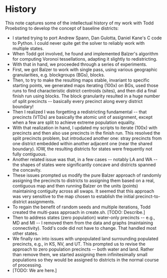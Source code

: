 # History

This note captures some of the intellectual history of my work with Todd Proebsting to develop the concept of baseline districts:

- I started trying to port Andrew Spann, Dan Gulotta, Daniel Kane's C code to Python. I could never quite get the solver to reliably work with multiple states.
- When Todd got involved, he found and implemented Balzer's algorithm for computing Voronoi tessellations, adapting it slightly to redistricting.
- With that in hand, we proceeded through a series of experiments.
- First, we got Balzer to work with single pass, using various geographic granularities, e.g. blockgroups (BGs), blocks.
- Then, to try to make the resulting maps stable, invariant to specific starting points, we generated maps iterating (100x) on BGs, used those runs to find characteristic district centroids (sites), and then did a final finish run using blocks. The block granularity resulted in a huge number of split precincts -- basically every precinct along every district boundary!
- Then I realized I was forgetting a redistricting fundamental -- that precincts (VTDs) are basically the atomic unit of assignment, except when a few are split to achieve extreme population equality.
- With that realization in hand, I updated my scripts to iterate (100x) with precincts and then also use precincts in the finish run. This resolved the split precincts problem, but introduced another one: stray precincts from one district embedded within another adjacent one (near the shared boundary). IOW, the resulting districts for states were frequently not fully contiguous.
- Another related issue was that, in a few cases -- notably LA and WA -- the shapes of states were significantly concave and districts spanned the concavity.
- These issues prompted us modify the pure Balzer approach of randomly assigning the precincts to districts to assigning them based on a real, contiguous map and then running Balzer on the units (points) maintaining contiguity across all swaps. It seemed that this approach was very sensitive to the map chosen to establish the initial precinct-to-district assignments.
- To regain the benefit of random seeds and multiple iterations, Todd created the multi-pass approach in create.sh. [TODO: Describe.]
- Then to address states (zero population) water-only precincts -- e.g., MD and MI -- I removed them from the data and graphs (maintaining connectivity). Todd's code did not have to change. That handled most other states.
- We finally ran into issues with unpopulated land surrounding populated precincts, e.g., in KS, NV, and UT. This prompted us to revise the approach to zero population precincts -- both water and land. Rather than remove them, we started assigning them infinitesimally small populations so they would be assigned to districts in the normal course of processing.
- [TODO: We are here.]
